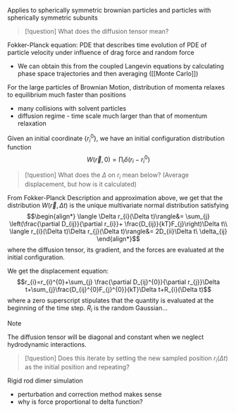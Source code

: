 Applies to spherically symmetric brownian particles and particles with spherically symmetric subunits

>[!question]
>What does the diffusion tensor mean?

Fokker-Planck equation: PDE that describes time evolution of PDE of particle velocity under influence of drag force and random force
- We can obtain this from the coupled Langevin equations by calculating phase space trajectories and then averaging ([[Monte Carlo]])

For the large particles of Brownian Motion, distribution of momenta relaxes to equilibrium much faster than positions
- many collisions with solvent particles
- diffusion regime - time scale much larger than that of momentum relaxation

Given an initial coordinate $\{r_{i}^{0}\}$, we have an initial configuration distribution function $$W(\vec r,0)=\prod_{i}\delta(r_{i}-r_{i}^{0})$$
>[!question]
What does the $\Delta$ on $r_{i}$ mean below? (Average displacement, but how is it calculated)

From Fokker-Planck Description and approximation above, we get that the distribution $W(\vec{ r},\Delta t)$ is the unique multivariate normal distribution satisfying $$\begin{align*}
\langle \Delta r_{i}(\Delta t)\rangle&= \sum_{j} \left(\frac{\partial D_{ij}}{\partial r_{i}}+ \frac{D_{ij}}{kT}F_{j}\right)\Delta t\\
\langle r_{i}(\Delta t)\Delta r_{j}(\Delta t)\rangle&= 2D_{ii}\Delta t\  \delta_{ij}
\end{align*}$$
where the diffusion tensor, its gradient, and the forces are evaluated at the initial configuration.

We get the displacement equation: $$r_{i}=r_{i}^{0}+\sum_{j} \frac{\partial D_{ij}^{0}}{\partial r_{j}}\Delta t+\sum_{j}\frac{D_{ij}^{0}F_{j}^{0}}{kT}\Delta t+R_{i}(\Delta t)$$
where a zero superscript stipulates that the quantity is evaluated at the beginning of the time step. $R_{i}$ is the random Gaussian...

>[!note]
>The diffusion tensor will be diagonal and constant when we neglect hydrodynamic interactions. 

>[!question]
>Does this iterate by setting the new sampled position $r_{i}(\Delta t)$ as the initial position and repeating?

Rigid rod dimer simulation
- perturbation and correction method makes sense
- why is force proportional to delta function?

